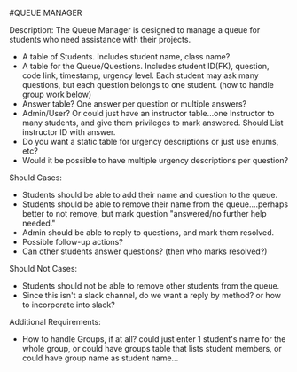#QUEUE MANAGER



Description:
 The Queue Manager is designed to manage a queue for students who need assistance with their projects.  
- A table of Students.  Includes student name, class name?
- A table for the Queue/Questions.  Includes student ID(FK), question, code link, timestamp, urgency level.  Each student may ask many questions, but each question belongs to one student. (how to handle group work below)
- Answer table? One answer per question or multiple answers?
- Admin/User?  Or could just have an instructor table...one Instructor to many students, and give them privileges to mark answered. Should List instructor ID with answer.
- Do you want a static table for urgency descriptions or just use enums, etc?
- Would it be possible to have multiple urgency descriptions per question?


Should Cases:

- Students should be able to add their name and question to the queue.
- Students should be able to remove their name from the queue....perhaps better to not remove, but mark question "answered/no further help needed."
- Admin should be able to reply to questions, and mark them resolved.  
- Possible follow-up actions?
- Can other students answer questions? (then who marks resolved?)





Should Not Cases:

- Students should not be able to remove other students from the queue.
- Since this isn't a slack channel, do we want a reply by method? or how to incorporate into slack?




Additional Requirements:

- How to handle Groups, if at all?  could just enter 1 student's name for the whole group, or could have groups table that lists student members, or could have group name as student name...

